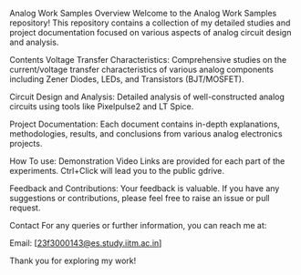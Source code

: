 Analog Work Samples
Overview
Welcome to the Analog Work Samples repository! This repository contains a collection of my detailed studies and project documentation focused on various aspects of analog circuit design and analysis.

Contents
Voltage Transfer Characteristics: Comprehensive studies on the current/voltage transfer characteristics of various analog components including Zener Diodes, LEDs, and Transistors (BJT/MOSFET).

Circuit Design and Analysis: Detailed analysis of well-constructed analog circuits using tools like Pixelpulse2 and LT Spice.

Project Documentation: Each document contains in-depth explanations, methodologies, results, and conclusions from various analog electronics projects.

How To use:
Demonstration Video Links are provided for each part of the experiments. Ctrl+Click will lead you to the public gdrive.

Feedback and Contributions: Your feedback is valuable. If you have any suggestions or contributions, please feel free to raise an issue or pull request.

Contact
For any queries or further information, you can reach me at:

Email: [23f3000143@es.study.iitm.ac.in]


Thank you for exploring my work!
